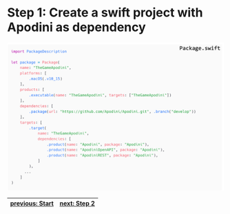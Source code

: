 # Step 1: Create a swift project with Apodini as dependency

![step-1](./info-material/Apodini-OAS-Instructions/step-1.png)

| <a href="./README.md">previous: Start</a>| <a href="./step-2.md">next: Step 2</a>|
|--|--|